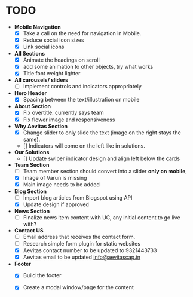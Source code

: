 # TODO

- **Mobile Navigation**
   - [x] Take a call on the need for navigation in Mobile.
   - [x] Reduce social icon sizes
   - [x] Link social icons
 - **All Sections**
   - [x] Animate the headings on scroll
   - [x] add some animation to other objects, try what works
   - [x] Title font weight lighter
 - **All carousels/ sliders**
   - [ ] Implement controls and indicators appropriately
 - **Hero Header**
   - [x] Spacing between the text/illustration on mobile
- **About Section**
   - [x] Fix overtitle. currently says team
   - [x] Fix flower image and responsiveness
 - **Why Aevitas Section**
   - [x] Change slider to only slide the text (image on the right stays the same). 
   - [] Indicators will come on the left like in solutions.
 - **Our Solutions**
   - [] Update swiper indicator design and align left below the cards
 - **Team Section**
   - [ ] Team member section should convert into a slider **only on mobile**, 
   - [x] Image of Varun is missing
   - [x] Main image needs to be added
- **Blog Section**
   - [ ] Import blog articles from Blogspot using API
   - [x] Update design if approved
 - **News Section**
   - [ ] Finalize news item content with UC, any initial content to go live with?
 - **Contact US**
   - [ ] Email address that receives the contact form.
   - [ ] Research simple form plugin for static websites
   - [x] Aevitas contact number to be updated to 9321443733
   - [x] Aevitas email to be updated info@aevitascap.in
 - **Footer**
   - [x] Build the footer
   - [x] Create a modal window/page for the content 

   



